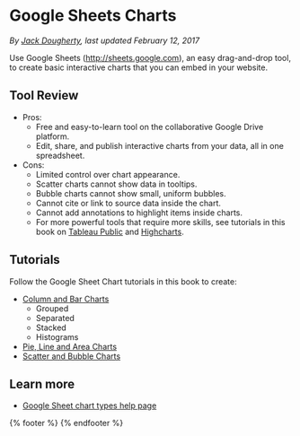 # Google Sheets Charts
*By [Jack Dougherty](../../introduction/who.md), last updated February 12, 2017*

Use Google Sheets (http://sheets.google.com), an easy drag-and-drop tool, to create basic interactive charts that you can embed in your website.

## Tool Review
- Pros:
  - Free and easy-to-learn tool on the collaborative Google Drive platform.
  - Edit, share, and publish interactive charts from your data, all in one spreadsheet.
- Cons:
  - Limited control over chart appearance.
  - Scatter charts cannot show data in tooltips.
  - Bubble charts cannot show small, uniform bubbles.
  - Cannot cite or link to source data inside the chart.
  - Cannot add annotations to highlight items inside charts.
  - For more powerful tools that require more skills, see tutorials in this book on [Tableau Public](../scatter-chart-tableau/) and [Highcharts](../../highcharts/).

## Tutorials
Follow the Google Sheet Chart tutorials in this book to create:
- [Column and Bar Charts](../column-bar-google)
  - Grouped
  - Separated
  - Stacked
  - Histograms
- [Pie, Line and Area Charts](../pie-line-area-google)
- [Scatter and Bubble Charts](../scatter-bubble-google)

## Learn more
- [Google Sheet chart types help page](https://support.google.com/docs/answer/190718)

{% footer %}
{% endfooter %}
